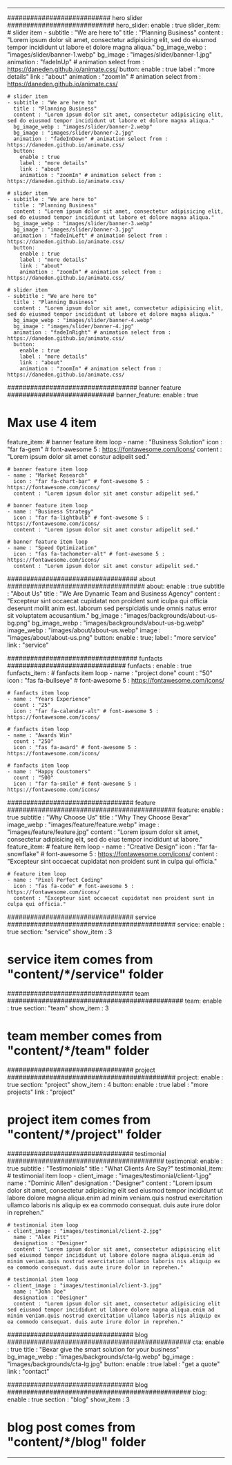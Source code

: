 ---

########################### hero slider ############################
hero_slider:
  enable : true
  slider_item:
    # slider item
    - subtitle : "We are here to"
      title : "Planning Business"
      content : "Lorem ipsum dolor sit amet, consectetur adipisicing elit, sed do eiusmod tempor incididunt ut labore et dolore magna aliqua."
      bg_image_webp : "images/slider/banner-1.webp"
      bg_image : "images/slider/banner-1.jpg"
      animation : "fadeInUp" # animation select from : https://daneden.github.io/animate.css/
      button:
        enable : true
        label : "more details"
        link : "about"
        animation : "zoomIn" # animation select from : https://daneden.github.io/animate.css/
        
    # slider item
    - subtitle : "We are here to"
      title : "Planning Business"
      content : "Lorem ipsum dolor sit amet, consectetur adipisicing elit, sed do eiusmod tempor incididunt ut labore et dolore magna aliqua."
      bg_image_webp : "images/slider/banner-2.webp"
      bg_image : "images/slider/banner-2.jpg"
      animation : "fadeInDown" # animation select from : https://daneden.github.io/animate.css/
      button:
        enable : true
        label : "more details"
        link : "about"
        animation : "zoomIn" # animation select from : https://daneden.github.io/animate.css/
        
    # slider item
    - subtitle : "We are here to"
      title : "Planning Business"
      content : "Lorem ipsum dolor sit amet, consectetur adipisicing elit, sed do eiusmod tempor incididunt ut labore et dolore magna aliqua."
      bg_image_webp : "images/slider/banner-3.webp"
      bg_image : "images/slider/banner-3.jpg"
      animation : "fadeInLeft" # animation select from : https://daneden.github.io/animate.css/
      button:
        enable : true
        label : "more details"
        link : "about"
        animation : "zoomIn" # animation select from : https://daneden.github.io/animate.css/
        
    # slider item
    - subtitle : "We are here to"
      title : "Planning Business"
      content : "Lorem ipsum dolor sit amet, consectetur adipisicing elit, sed do eiusmod tempor incididunt ut labore et dolore magna aliqua."
      bg_image_webp : "images/slider/banner-4.webp"
      bg_image : "images/slider/banner-4.jpg"
      animation : "fadeInRight" # animation select from : https://daneden.github.io/animate.css/
      button:
        enable : true
        label : "more details"
        link : "about"
        animation : "zoomIn" # animation select from : https://daneden.github.io/animate.css/

################################## banner feature ############################
banner_feature:
  enable : true
  # Max use 4 item
  feature_item:
    # banner feature item loop
    - name : "Business Solution"
      icon : "far fa-gem" # font-awesome 5 : https://fontawesome.com/icons/
      content : "Lorem ipsum dolor sit amet constur adipelit sed."
      
    # banner feature item loop
    - name : "Market Research"
      icon : "far fa-chart-bar" # font-awesome 5 : https://fontawesome.com/icons/
      content : "Lorem ipsum dolor sit amet constur adipelit sed."
      
    # banner feature item loop
    - name : "Business Strategy"
      icon : "far fa-lightbulb" # font-awesome 5 : https://fontawesome.com/icons/
      content : "Lorem ipsum dolor sit amet constur adipelit sed."
      
    # banner feature item loop
    - name : "Speed Optimization"
      icon : "fas fa-tachometer-alt" # font-awesome 5 : https://fontawesome.com/icons/
      content : "Lorem ipsum dolor sit amet constur adipelit sed."


################################## about ####################################
about:
  enable : true
  subtitle : "About Us"
  title : "We Are Dynamic Team and Business Agency"
  content : "Excepteur sint occaecat cupidatat non proident sunt iculpa qui officia deserunt mollit anim est. laborum sed perspiciatis unde omnis natus error sit voluptatem accusantium."
  bg_image : "images/backgrounds/about-us-bg.png"
  bg_image_webp : "images/backgrounds/about-us-bg.webp"
  image_webp : "images/about/about-us.webp"
  image : "images/about/about-us.png"
  button:
    enable : true;
    label : "more service"
    link : "service"

################################## funfacts ###############################
funfacts :
  enable : true
  funfacts_item :
    # fanfacts item loop
    - name : "project done"
      count : "50"
      icon : "fas fa-bullseye" # font-awesome 5 : https://fontawesome.com/icons/
      
    # fanfacts item loop
    - name : "Years Experience"
      count : "25"
      icon : "far fa-calendar-alt" # font-awesome 5 : https://fontawesome.com/icons/
      
    # fanfacts item loop
    - name : "Awards Win"
      count : "250"
      icon : "fas fa-award" # font-awesome 5 : https://fontawesome.com/icons/
      
    # fanfacts item loop
    - name : "Happy Coustomers"
      count : "500"
      icon : "far fa-smile" # font-awesome 5 : https://fontawesome.com/icons/


################################# feature ############################################
feature:
  enable : true
  subtitle : "Why Choose Us"
  title : "Why They Choose Bexar"
  image_webp : "images/feature/feature.webp"
  image : "images/feature/feature.jpg"
  content : "Lorem ipsum dolor sit amet, consectetur adipisicing elit, sed do eius tempor incididunt ut labore."
  feature_item:
    # feature item loop
    - name : "Creative Design"
      icon : "far fa-snowflake" # font-awesome 5 : https://fontawesome.com/icons/
      content : "Excepteur sint occaecat cupidatat non proident sunt in culpa qui officia."
      
    # feature item loop
    - name : "Pixel Perfect Coding"
      icon : "fas fa-code" # font-awesome 5 : https://fontawesome.com/icons/
      content : "Excepteur sint occaecat cupidatat non proident sunt in culpa qui officia."

################################# service ############################################
service:
  enable : true
  section: "service"
  show_item : 3
  # service item comes from "content/*/service" folder

################################# team ##############################################
team:
  enable : true
  section: "team"
  show_item : 3
  # team member comes from "content/*/team" folder

################################# project ############################################
project:
  enable : true
  section: "project"
  show_item : 4
  button:
    enable : true
    label : "more projects"
    link : "project"
  # project item comes from "content/*/project" folder

################################# testimonial #########################################
testimonial:
  enable : true
  subtitle : "Testimonials"
  title : "What Clients Are Say?"
  testimonial_item:
    # testimonial item loop
    - client_image : "images/testimonial/client-1.jpg"
      name : "Dominic Allen"
      designation : "Designer"
      content : "Lorem ipsum dolor sit amet, consectetur adipisicing elit sed eiusmod tempor incididunt ut labore dolore magna aliqua.enim ad minim veniam.quis nostrud exercitation ullamco laboris nis aliquip ex ea commodo consequat. duis aute irure dolor in reprehen."
      
    # testimonial item loop
    - client_image : "images/testimonial/client-2.jpg"
      name : "Alex Pitt"
      designation : "Designer"
      content : "Lorem ipsum dolor sit amet, consectetur adipisicing elit sed eiusmod tempor incididunt ut labore dolore magna aliqua.enim ad minim veniam.quis nostrud exercitation ullamco laboris nis aliquip ex ea commodo consequat. duis aute irure dolor in reprehen."

    # testimonial item loop
    - client_image : "images/testimonial/client-3.jpg"
      name : "John Doe"
      designation : "Designer"
      content : "Lorem ipsum dolor sit amet, consectetur adipisicing elit sed eiusmod tempor incididunt ut labore dolore magna aliqua.enim ad minim veniam.quis nostrud exercitation ullamco laboris nis aliquip ex ea commodo consequat. duis aute irure dolor in reprehen."


################################# blog ################################################
cta:
  enable : true
  title : "Bexar give the smart solution for your business"
  bg_image_webp : "images/backgrounds/cta-lg.webp"
  bg_image : "images/backgrounds/cta-lg.jpg"
  button:
    enable : true
    label : "get a quote"
    link : "contact"

################################# blog ################################################
blog:
  enable : true
  section : "blog"
  show_item : 3
  # blog post comes from "content/*/blog" folder

---